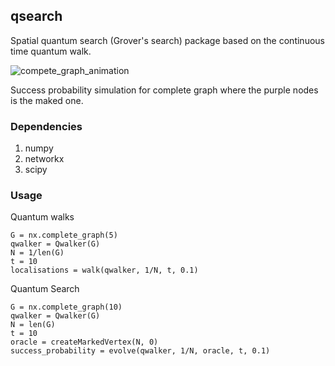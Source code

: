 ## qsearch

Spatial quantum search (Grover's search) package based on the continuous time quantum walk.


![compete_graph_animation](https://user-images.githubusercontent.com/9468947/29240749-37660906-7f63-11e7-9f34-d570578ee3d0.gif)

Success probability simulation for complete graph where the purple nodes is the maked one. 

### Dependencies

1. numpy
2. networkx
3. scipy

### Usage

Quantum walks

```
G = nx.complete_graph(5)
qwalker = Qwalker(G)
N = 1/len(G)
t = 10
localisations = walk(qwalker, 1/N, t, 0.1)

```

Quantum Search

```
G = nx.complete_graph(10)
qwalker = Qwalker(G)
N = len(G)
t = 10
oracle = createMarkedVertex(N, 0)
success_probability = evolve(qwalker, 1/N, oracle, t, 0.1)

```
